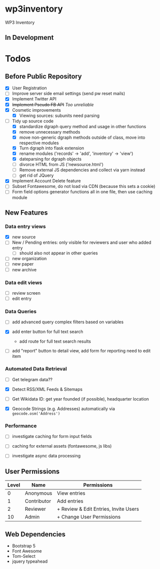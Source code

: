 # wp3inventory
WP3 Inventory

## In Development

# Todos

## Before Public Repository

- [x] User Registration
- [ ] Improve server side email settings (send pw reset mails)
- [x] Implement Twitter API
- [x] ~~Implement Pseudo FB API~~ *Too unreliable*
- [x] Cosmetic improvements
  - [x] Viewing sources: subunits need parsing
- [ ] Tidy up source code
  - [x] standardize dgraph query method and usage in other functions
  - [x] remove unnecessary methods
  - [x] move non-generic dgraph methods outside of class, move into respective modules
  - [x] Turn dgraph into flask extension
  - [x] rename modules ('records' -> 'add', 'inventory' -> 'view')
  - [x] dateparsing for dgraph objects
  - [ ] divorce HTML from JS ('newsource.html')
  - [ ] Remove external JS dependencies and collect via yarn instead
  - [ ] get rid of JQuery
- [x] Implement Account Delete feature
- [ ] Subset Fontawesome, do not load via CDN (because this sets a cookie)
- [ ] Form field options generator functions all in one file, then use caching module

## New Features


### Data entry views
- [x] new source
- [ ] New / Pending entries: only visible for reviewers and user who added entry
  - [ ] should also not appear in other queries
- [ ] new organization
- [ ] new paper
- [ ] new archive

### Data edit views

- [ ] review screen
- [ ] edit entry

### Data Queries

- [ ] add advanced query complex filters based on variables
- [x] add enter button for full text search
  - add route for full text search results
- [ ] add "report" button to detail view, add form for reporting need to edit item


### Automated Data Retrieval
- [ ] Get telegram data??
- [x] Detect RSS/XML Feeds & Sitemaps
- [ ] Get Wikidata ID: get year founded (if possible), headquarter location
- [x] Geocode Strings (e.g. Addresses) automatically via `geocode.osm('Address')`


### Performance

- [ ] investigate caching for form input fields
- [ ] caching for external assets (fontawesome, js libs)
- [ ] investigate async data processing



## User Permissions

Level | Name | Permissions
------|------|------------
0     | Anonymous | View entries
1     | Contributor  | Add entries
2     | Reviewer | + Review & Edit Entries, Invite Users
10    | Admin   | + Change User Permissions 


## Web Dependencies

- Bootstrap 5
- Font Awesome
- Tom-Select
- jquery typeahead
